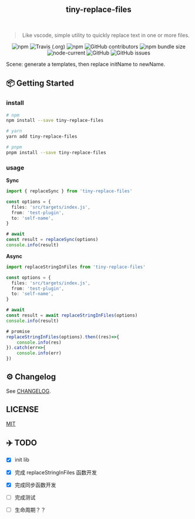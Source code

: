 
 <div align="center">
 <!-- <img align="center" width="180" src="https://raw.githubusercontent.com/andreasbm/readme/master/assets/logo-shadow.png" /> -->
  <h2>tiny-replace-files</h2>
  <br>
  <blockquote>Like vscode, simple utility to quickly replace text in one or more files.</blockquote>
  <img alt="npm" src="https://img.shields.io/npm/dw/test">
  <img alt="Travis (.org)" src="https://img.shields.io/travis/rust-lang/rust">
  <img alt="npm" src="https://img.shields.io/npm/v/test">
  <img alt="GitHub contributors" src="https://img.shields.io/github/contributors/npm-template/js-npm-template">
  <img alt="npm bundle size" src="https://img.shields.io/bundlephobia/minzip/test">
  <img alt="node-current" src="https://img.shields.io/node/v/test">
  <img alt="GitHub" src="https://img.shields.io/github/license/npm-template/js-npm-template">
  <img alt="GitHub issues" src="https://img.shields.io/github/issues-raw/npm-template/js-npm-template">
</div>

Scene: generate a templates, then replace initName to newName.
## 📦 Getting Started

### install

```sh
# npm 
npm install --save tiny-replace-files

# yarn
yarn add tiny-replace-files

# pnpm
pnpm install --save tiny-replace-files
```

### usage

**Sync**

```ts
import { replaceSync } from 'tiny-replace-files'

const options = {
  files: 'src/targets/index.js',
  from: 'test-plugin',
  to: 'self-name',
}

# await
const result = replaceSync(options)
console.info(result)
```

**Async**

```ts
import replaceStringInFiles from 'tiny-replace-files'

const options = {
  files: 'src/targets/index.js',
  from: 'test-plugin',
  to: 'self-name',
}

# await
const result = await replaceStringInFiles(options)
console.info(result)

# promise
replaceStringInFiles(options).then((res)=>{
    console.info(res)
}).catch(err=>{
    console.info(err)
})
```

## ⚙️ Changelog

See [CHANGELOG](./CHANGELOG.md).

## LICENSE

[MIT](./LICENSE)

## ✈️  TODO

- [x] init lib
- [x] 完成 replaceStringInFiles 函数开发
- [x] 完成同步函数开发
- [ ] 完成测试
- [ ] 生命周期？？

